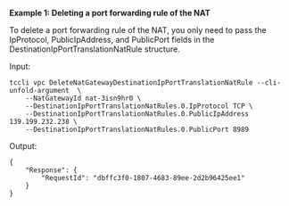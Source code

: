**Example 1: Deleting a port forwarding rule of the NAT**

To delete a port forwarding rule of the NAT, you only need to pass the IpProtocol, PublicIpAddress, and PublicPort fields in the DestinationIpPortTranslationNatRule structure.

Input: 

```
tccli vpc DeleteNatGatewayDestinationIpPortTranslationNatRule --cli-unfold-argument  \
    --NatGatewayId nat-3isn9hr0 \
    --DestinationIpPortTranslationNatRules.0.IpProtocol TCP \
    --DestinationIpPortTranslationNatRules.0.PublicIpAddress 139.199.232.238 \
    --DestinationIpPortTranslationNatRules.0.PublicPort 8989
```

Output: 
```
{
    "Response": {
        "RequestId": "dbffc3f0-1807-4683-89ee-2d2b96425ee1"
    }
}
```

